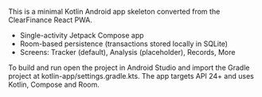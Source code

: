 This is a minimal Kotlin Android app skeleton converted from the ClearFinance React PWA.

- Single-activity Jetpack Compose app
- Room-based persistence (transactions stored locally in SQLite)
- Screens: Tracker (default), Analysis (placeholder), Records, More

To build and run open the project in Android Studio and import the Gradle project at kotlin-app/settings.gradle.kts. The app targets API 24+ and uses Kotlin, Compose and Room.
